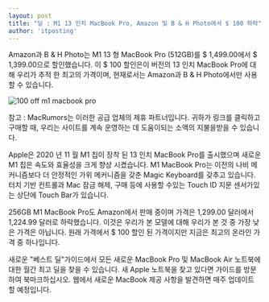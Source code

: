 ```yaml
---
layout: post
title: "딜 : M1 13 인치 MacBook Pro, Amazon 및 B & H Photo에서 $ 100 하락"
author: 'itposting'
---
```



Amazon과 B & H Photo는 M1 13 형 MacBook Pro (512GB)를 $ 1,499.00에서 $ 1,399.00으로 할인했습니다.
 이 $ 100 할인은이 버전의 13 인치 MacBook Pro에 대해 우리가 추적 한 최고의 가격이며, 현재로서는 Amazon과 B & H Photo에서만 사용할 수 있습니다.

![100 off m1 macbook pro](https://images.macrumors.com/t/emMtxJCOmnljupqDenPayaRPS84=/2500x0/filters:no_upscale():quality(90)/article-new/2020/12/100-off-m1-macbook-pro.jpg)

참고 : MacRumors는 이러한 공급 업체의 제휴 파트너입니다.
 귀하가 링크를 클릭하고 구매할 때, 우리는 사이트를 계속 운영하는 데 도움이되는 소액의 지불을받을 수 있습니다.

Apple은 2020 년 11 월 M1 칩이 장착 된 13 인치 MacBook Pro를 출시했으며 새로운 M1 칩은 속도와 효율성을 크게 향상 시켰습니다.
 M1 MacBook Pro는 이전의 나비 메커니즘보다 더 안정적인 가위 메커니즘을 갖춘 Magic Keyboard를 갖추고 있습니다.
 터치 기반 컨트롤과 Mac 잠금 해제, 구매 등에 사용할 수있는 Touch ID 지문 센서가있는 상단에 Touch Bar가 있습니다.

256GB M1 MacBook Pro도 Amazon에서 판매 중이며 가격은 1,299.00 달러에서 1,224.99 달러로 하락했습니다.
 이것은 우리가 본 모델에 대해 우리가 본 것 중 가장 낮은 가격은 아닙니다. 원래 가격에서 $ 100 할인 된 가격이지만 지금은 최고의 온라인 가격 중 하나입니다.

새로운 "베스트 딜"가이드에서 모든 새로운 MacBook Pro 및 MacBook Air 노트북에 대한 월간 최고 딜을 찾을 수 있습니다.
 새 Apple 노트북을 찾고 있다면 가이드를 방문하여 북마크하십시오.
 웹에서 새로운 MacBook 제공 사항을 발견하면 매주 업데이트 할 예정입니다.